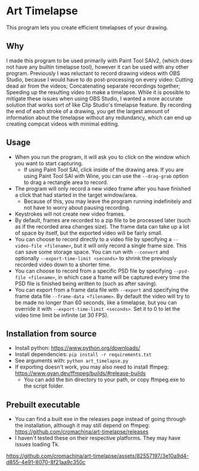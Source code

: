 # Art Timelapse
This program lets you create efficient timelapses of your drawing.

## Why
I made this program to be used primarily with Paint Tool SAIv2, (which does not have any builtin timelapse tool), however it can be used with any other program.
Previously I was reluctant to record drawing videos with OBS Studio, because I would have to do post-processing on every video:
Cutting dead air from the videos; Concatenating separate recordings together; Speeding up the resulting video to make a timelapse.
While it is possible to mitigate these issues when using OBS Studio, I wanted a more accurate solution that works sort of like Clip Studio's timelapse feature.
By recording the end of each stroke of a drawing, you get the largest amount of information about the timelapse without any redundancy, which can end up creating compcat videos with minimal editing.

## Usage
- When you run the program, it will ask you to click on the window which you want to start capturing.
  - If using Paint Tool SAI, click inside of the drawing area. If you are using Paint Tool SAI with Wine, you can use the `--drag-grab` option to drag a rectangle area to record.
- The program will only record a new video frame after you have finished a click that had started in the target window/area.
  - Because of this, you may leave the program running indefinitely and not have to worry about pausing recording.
- Keystrokes will not create new video frames.
- By default, frames are recorded to a zip file to be processed later (such as if the recorded area changes size). The frame data can take up a lot of space by itself, but the exported video will be fairly small.
- You can choose to record directly to a video file by specifying a `--video-file <filename>`, but it will only record a single frame size. This can save some storage space. You can run with `--convert` and optionally `--export-time-limit <seconds>` to shrink the previously recorded video down to a shorter time.
- You can choose to record from a specific PSD file by specifying `--psd-file <filename>`, in which case a frame will be captured every time the PSD file is finished being written to (such as after saving).
- You can export from a frame data file with `--export` and specifying the frame data file `--frame-data <filename>`. By default the video will try to be made no longer than 60 seconds, like a timelapse, but you can override it with `--export-time-limit <seconds>`. Set it to 0 to let the video time limit be infinite (at 30 FPS).

## Installation from source
- Install python: https://www.python.org/downloads/
- Install dependencies: `pip install -r requirements.txt`
- See arguments with: `python art_timelapse.py`
- If exporting doesn't work, you may also need to install ffmpeg: https://www.gyan.dev/ffmpeg/builds/#release-builds
  - You can add the bin directory to your path, or copy ffmpeg.exe to the script folder.

## Prebuilt executable
- You can find a built exe in the releases page instead of going through the installation, although it may still depend on ffmpeg: https://github.com/cromachina/art-timelapse/releases
- I haven't tested these on their respective platforms. They may have issues loading Tk.

https://github.com/cromachina/art-timelapse/assets/82557197/3e10a9d4-d855-4e91-8070-8f21aa9c350c

